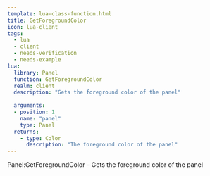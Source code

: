 ```yaml
---
template: lua-class-function.html
title: GetForegroundColor
icon: lua-client
tags:
  - lua
  - client
  - needs-verification
  - needs-example
lua:
  library: Panel
  function: GetForegroundColor
  realm: client
  description: "Gets the foreground color of the panel"
  
  arguments:
  - position: 1
    name: "panel"
    type: Panel
  returns:
    - type: Color
      description: "The foreground color of the panel"
---
```


<div class="lua__search__keywords">
Panel:GetForegroundColor &#x2013; Gets the foreground color of the panel
</div>
